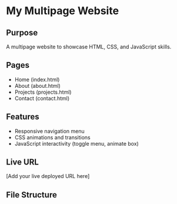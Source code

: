 # My Multipage Website

## Purpose
A multipage website to showcase HTML, CSS, and JavaScript skills.

## Pages
- Home (index.html)
- About (about.html)
- Projects (projects.html)
- Contact (contact.html)

## Features
- Responsive navigation menu
- CSS animations and transitions
- JavaScript interactivity (toggle menu, animate box)

## Live URL
[Add your live deployed URL here]

## File Structure

